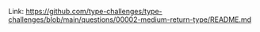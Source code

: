 Link: https://github.com/type-challenges/type-challenges/blob/main/questions/00002-medium-return-type/README.md